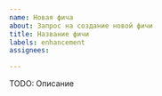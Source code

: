 ```yaml
---
name: Новая фича
about: Запрос на создание новой фичи
title: Название фичи
labels: enhancement
assignees:

---
```


TODO: Описание